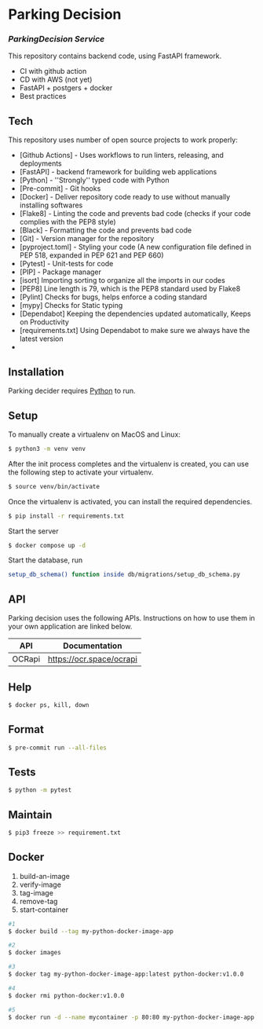 # Parking Decision 
### _ParkingDecision Service_

This repository contains backend code, using FastAPI framework.

- CI with github action
- CD with AWS (not yet)
- FastAPI + postgers + docker
- Best practices

## Tech

This repository uses number of open source projects to work properly:

- [Github Actions] - Uses workflows to run linters, releasing, and deployments
- [FastAPI] - backend framework for building web applications
- [Python] - ''Strongly'' typed code with Python
- [Pre-commit] - Git hooks
- [Docker] - Deliver repository code ready to use without manually installing softwares
- [Flake8] - Linting the code and prevents bad code (checks if your code complies with the PEP8 style)
- [Black] - Formatting the code and prevents bad code
- [Git] - Version manager for the repository
- [pyproject.toml] - Styling your code (A new configuration file defined in PEP 518, expanded in PEP 621 and PEP 660)
- [Pytest] - Unit-tests for code
- [PIP] - Package manager
- [isort] Importing sorting to organize all the imports in our codes
- [PEP8] Line length is 79, which is the PEP8 standard used by Flake8
- [Pylint] Checks for bugs, helps enforce a coding standard
- [mypy] Checks for Static typing 
- [Dependabot] Keeping the dependencies updated automatically, Keeps on Productivity
- [requirements.txt] Using Dependabot to make sure we always have the latest version
- 
## Installation

Parking decider requires [Python]("https://www.python.org/downloads/") to run.

## Setup

To manually create a virtualenv on MacOS and Linux:

```sh
$ python3 -m venv venv
```

After the init process completes and the virtualenv is created, you can use the following
step to activate your virtualenv.

```sh
$ source venv/bin/activate
```

Once the virtualenv is activated, you can install the required dependencies.

```sh
$ pip install -r requirements.txt
```

Start the server

```sh
$ docker compose up -d
```

Start the database, run

```sh
setup_db_schema() function inside db/migrations/setup_db_schema.py
```

## API

Parking decision uses the following APIs.
Instructions on how to use them in your own application are linked below.

| API              | Documentation |
|------------------| ------ |
| OCRapi           | https://ocr.space/ocrapi |


## Help

```sh
$ docker ps, kill, down
```

## Format

```sh
$ pre-commit run --all-files
```

## Tests

```sh
$ python -m pytest
```

## Maintain

```sh
$ pip3 freeze >> requirement.txt
```

## Docker 
1. build-an-image 
2. verify-image 
3. tag-image  
4. remove-tag 
5. start-container

```sh
#1 
$ docker build --tag my-python-docker-image-app
```
```sh
#2
$ docker images
```
```sh
#3
$ docker tag my-python-docker-image-app:latest python-docker:v1.0.0
```
```sh
#4
$ docker rmi python-docker:v1.0.0
```
```sh
#5
$ docker run -d --name mycontainer -p 80:80 my-python-docker-image-app
```
